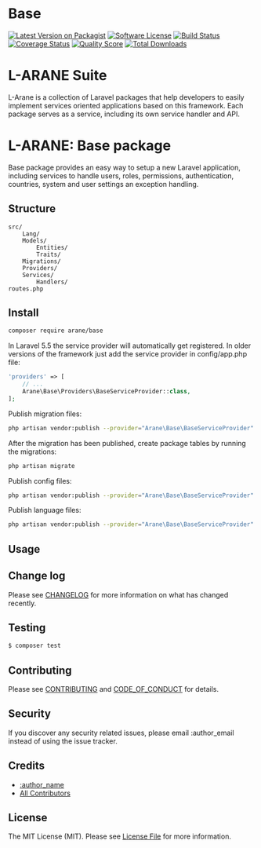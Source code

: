 # Base

[![Latest Version on Packagist][ico-version]][link-packagist]
[![Software License][ico-license]](LICENSE.md)
[![Build Status][ico-travis]][link-travis]
[![Coverage Status][ico-scrutinizer]][link-scrutinizer]
[![Quality Score][ico-code-quality]][link-code-quality]
[![Total Downloads][ico-downloads]][link-downloads]

# L-ARANE Suite 
L-Arane is a collection of Laravel packages that help developers to easily implement services oriented applications based on this framework. Each package serves as a service, including its own service handler and API.

 # L-ARANE: Base package
Base package provides an easy way to setup a new Laravel application, including services to handle users, roles, permissions, authentication, countries, system and user settings an exception handling.

## Structure

```
src/
    Lang/
    Models/
        Entities/
        Traits/
    Migrations/
    Providers/
    Services/
        Handlers/
routes.php        
```


## Install


``` bash
composer require arane/base
```

In Laravel 5.5 the service provider will automatically get registered. In older versions of the framework just add the service provider in config/app.php file:

``` php
'providers' => [
    // ...
    Arane\Base\Providers\BaseServiceProvider::class,
]; 
```

Publish migration files:

``` bash
php artisan vendor:publish --provider="Arane\Base\BaseServiceProvider" --tag="migration"
```

After the migration has been published, create package tables by running the migrations:

``` bash
php artisan migrate
```

Publish config files:

``` bash
php artisan vendor:publish --provider="Arane\Base\BaseServiceProvider" --tag="config"
```

Publish language files:

``` bash
php artisan vendor:publish --provider="Arane\Base\BaseServiceProvider" --tag="lang"
```


## Usage



## Change log

Please see [CHANGELOG](CHANGELOG.md) for more information on what has changed recently.

## Testing

``` bash
$ composer test
```

## Contributing

Please see [CONTRIBUTING](CONTRIBUTING.md) and [CODE_OF_CONDUCT](CODE_OF_CONDUCT.md) for details.

## Security

If you discover any security related issues, please email :author_email instead of using the issue tracker.

## Credits

- [:author_name][link-author]
- [All Contributors][link-contributors]

## License

The MIT License (MIT). Please see [License File](LICENSE.md) for more information.

[ico-version]: https://img.shields.io/packagist/v/:vendor/:package_name.svg?style=flat-square
[ico-license]: https://img.shields.io/badge/license-MIT-brightgreen.svg?style=flat-square
[ico-travis]: https://img.shields.io/travis/:vendor/:package_name/master.svg?style=flat-square
[ico-scrutinizer]: https://img.shields.io/scrutinizer/coverage/g/:vendor/:package_name.svg?style=flat-square
[ico-code-quality]: https://img.shields.io/scrutinizer/g/:vendor/:package_name.svg?style=flat-square
[ico-downloads]: https://img.shields.io/packagist/dt/:vendor/:package_name.svg?style=flat-square

[link-packagist]: https://packagist.org/packages/:vendor/:package_name
[link-travis]: https://travis-ci.org/:vendor/:package_name
[link-scrutinizer]: https://scrutinizer-ci.com/g/:vendor/:package_name/code-structure
[link-code-quality]: https://scrutinizer-ci.com/g/:vendor/:package_name
[link-downloads]: https://packagist.org/packages/:vendor/:package_name
[link-author]: https://github.com/:author_username
[link-contributors]: ../../contributors
